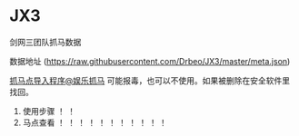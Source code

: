 # JX3
剑网三团队抓马数据

数据地址 (https://raw.githubusercontent.com/Drbeo/JX3/master/meta.json)

[抓马点导入程序@娱乐抓马]() 可能报毒，也可以不使用。如果被删除在安全软件里找回。

1. 使用步骤
！[](https://raw.githubusercontent.com/Drbeo/JX3-TeamData/master/img/数据使用步骤1.jpg)
！[](https://raw.githubusercontent.com/Drbeo/JX3-TeamData/master/img/数据使用步骤2.jpg)
2. 马点查看
！[](https://raw.githubusercontent.com/Drbeo/JX3-TeamData/master/img/黑龙沼坐标点.jpg)
！[](https://raw.githubusercontent.com/Drbeo/JX3-TeamData/master/img/南屏山坐标点.jpg)
！[](https://raw.githubusercontent.com/Drbeo/JX3-TeamData/master/img/昆仑坐标点.jpg)
！[](https://raw.githubusercontent.com/Drbeo/JX3-TeamData/master/img/无量山坐标点.jpg)
！[](https://raw.githubusercontent.com/Drbeo/JX3-TeamData/master/img/白龙口坐标点.jpg)
！[](https://raw.githubusercontent.com/Drbeo/JX3-TeamData/master/img/龙门坐标点.jpg)
！[](https://raw.githubusercontent.com/Drbeo/JX3-TeamData/master/img/洛道坐标点.jpg)
！[](https://raw.githubusercontent.com/Drbeo/JX3-TeamData/master/img/寇岛坐标点.jpg)
！[](https://raw.githubusercontent.com/Drbeo/JX3-TeamData/master/img/巴陵坐标点.jpg)
！[](https://raw.githubusercontent.com/Drbeo/JX3-TeamData/master/img/金水坐标点.jpg)
！[](https://raw.githubusercontent.com/Drbeo/JX3-TeamData/master/img/枫桦谷坐标点.jpg)

